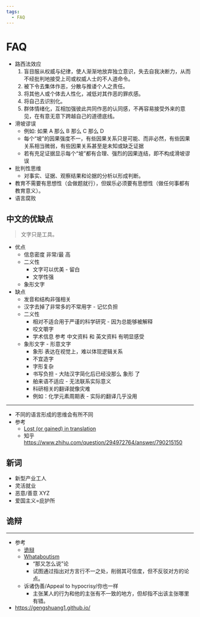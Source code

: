```yaml
---
tags:
  - FAQ
---
```


# FAQ

- 路西法效应
  1. 盲目服从权威与纪律，使人渐渐地放弃独立意识，失去自我决断力，从而不经批判地接受上司或权威人士的不人道命令。
  2. 被下令去集体作恶，分散与推诿个人之责任。
  3. 将其他人或个体去人性化，减低对其作恶的罪疚感。
  4. 将自己去识别化。
  5. 群体情绪化，互相加强彼此共同作恶的认同感，不再容易接受外来的意见，在有意无意下跨越自己的道德底线。
- 滑坡谬误
  - 例如: 如果 A 那么 B 那么 C 那么 D
  - 每个“坡”的因果强度不一，有些因果关系只是可能、而非必然，有些因果关系相当微弱，有些因果关系甚至是未知或缺乏证据
  - 若有充足证据显示每个“坡”都有合理、强烈的因果连结，即不构成滑坡谬误
- 批判性思维
  - 对事实、证据、观察结果和论据的分析以形成判断。
- 教育不需要有思想性（会做题就行），但娱乐必须要有思想性（做任何事都有教育意义）。
- 语言腐败

## 中文的优缺点

> 文字只是工具。

- 优点
  - 信息密度 非常/最 高
  - 二义性
    - 文字可以优美 - 留白
    - 文学性强
  - 象形文字
- 缺点
  - 发音和结构非强相关
  - 汉字去掉了非常多的不常用字 - 记忆负担
  - 二义性
    - 相对不适合用于严谨的科学研究 - 因为总能够被解释
    - 咬文嚼字
    - 学术信息 参考 中文资料 和 英文资料 有明显感受
  - 象形文字 - 形意文字
    - 象形 表达在视觉上，难以体现逻辑关系
    - 不宜造字
    - 字形复杂
    - 书写负担 - 大陆汉字简化后已经没那么 象形 了
    - 舶来语不适应 - 无法联系实际意义
    - 科研相关的翻译就像灾难
    - 例如：化学元素周期表 - 实际的翻译几乎没用

---

- 不同的语言形成的思维会有所不同
- 参考
  - [Lost (or gained) in translation](https://www.economist.com/graphic-detail/2012/03/30/lost-or-gained-in-translation)
  - 知乎 https://www.zhihu.com/question/294972764/answer/790215150

## 新词

- 新型产业工人
- 灵活就业
- 恶意/善意 XYZ
- 爱国主义=庇护所

## 诡辩

---

- 参考
  - [诡辩](https://zh.wikipedia.org/wiki/诡辩)
  - [Whataboutism](https://en.wikipedia.org/wiki/Whataboutism)
    - “那又怎么说”论
    - 试图通过指出对方言行不一之处，削弱其可信度，但不反驳对方的论点。
  - 诉诸伪善/Appeal to hypocrisy/你也一样
    - 主张某人的行为和他的主张有不一致的地方，但却指不出该主张哪里有错。
- https://gengshuang1.github.io/
